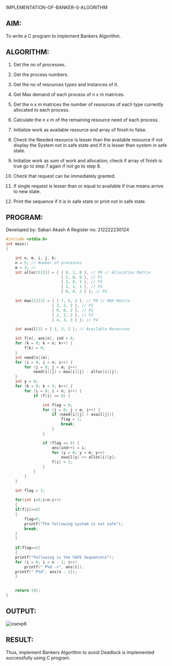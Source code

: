 IMPLEMENTATION-OF-BANKER-S-ALGORITHM

## AIM: 
To write a C program to implement Bankers Algorithm.

## ALGORITHM:

1. Get the no of processes.

2. Get the process numbers.

3. Get the no of resources types and instances of it.

4. Get Max demand of each process of n x m matrices.

5. Get the n x m matrices the number of resources of each type currently allocated to each process.

6. Calculate the n x m of the remaining resource need of each process.

7. Initialize work as available resource and array of finish to false.

8. Check the Needed resource is lesser than the available resource if not display the System not in safe state and if it is lesser than system in safe state.

9. Initialize work as sum of work and allocation, check if array of finish is true go to step 7 again if not go to step 8.

10. Check that request can be immediately granted.

11. If single request is lesser than or equal to available if true means arrive to new state.

12. Print the sequence if it is in safe state or print not in safe state.


## PROGRAM:
Developed by: Sabari Akash A
Register no: 212222230124
```c
#include <stdio.h>
int main()
{

	int n, m, i, j, k;
	n = 5; // Number of processes
	m = 3; // 
	int alloc[5][3] = { { 0, 1, 0 }, // P0 // Allocation Matrix
						{ 2, 0, 0 }, // P1
						{ 3, 0, 2 }, // P2
						{ 2, 1, 1 }, // P3
						{ 0, 0, 2 } }; // P4

	int max[5][3] = { { 7, 5, 3 }, // P0 // MAX Matrix
					{ 3, 2, 2 }, // P1
					{ 9, 0, 2 }, // P2
					{ 2, 2, 2 }, // P3
					{ 4, 3, 3 } }; // P4

	int avail[3] = { 3, 3, 2 }; // Available Resources

	int f[n], ans[n], ind = 0;
	for (k = 0; k < n; k++) {
		f[k] = 0;
	}
	int need[n][m];
	for (i = 0; i < n; i++) {
		for (j = 0; j < m; j++)
			need[i][j] = max[i][j] - alloc[i][j];
	}
	int y = 0;
	for (k = 0; k < 5; k++) {
		for (i = 0; i < n; i++) {
			if (f[i] == 0) {

				int flag = 0;
				for (j = 0; j < m; j++) {
					if (need[i][j] > avail[j]){
						flag = 1;
						break;
					}
				}

				if (flag == 0) {
					ans[ind++] = i;
					for (y = 0; y < m; y++)
						avail[y] += alloc[i][y];
					f[i] = 1;
				}
			}
		}
	}

	int flag = 1;
	
	for(int i=0;i<n;i++)
	{
	if(f[i]==0)
	{
		flag=0;
		printf("The following system is not safe");
		break;
	}
	}
	
	if(flag==1)
	{
	printf("Following is the SAFE Sequence\n");
	for (i = 0; i < n - 1; i++)
		printf(" P%d ->", ans[i]);
	printf(" P%d", ans[n - 1]);
	}
	

	return (0);
}
```

## OUTPUT:
![osexp8](https://github.com/Sabariakash22009103/OS-EX.8-IMPLEMENTATION-OF-BANKER-S-ALGORITHM/assets/119390227/d6b50e83-4c81-4f5f-8d93-88594559033c)

## RESULT:
Thus, implement Bankers Algorithm to avoid Deadlock is implemented successfully using C program.
